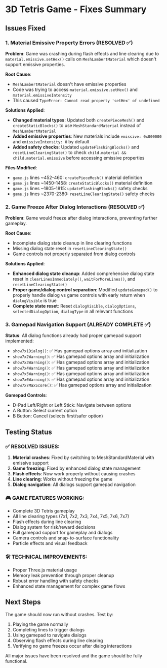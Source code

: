 # 3D Tetris Game - Fixes Summary

## Issues Fixed

### 1. Material Emissive Property Errors (RESOLVED ✅)
**Problem**: Game was crashing during flash effects and line clearing due to `material.emissive.setHex()` calls on `MeshLambertMaterial` which doesn't support emissive properties.

**Root Cause**: 
- `MeshLambertMaterial` doesn't have emissive properties
- Code was trying to access `material.emissive.setHex()` and `material.emissiveIntensity` 
- This caused `TypeError: Cannot read property 'setHex' of undefined`

**Solutions Applied**:
- **Changed material types**: Updated both `createPieceMesh()` and `createStaticBlocks()` to use `MeshStandardMaterial` instead of `MeshLambertMaterial`
- **Added emissive properties**: New materials include `emissive: 0x000000` and `emissiveIntensity: 0` by default
- **Added safety checks**: Updated `updateFlashingBlocks()` and `resetLineClearingState()` to check `child.material && child.material.emissive` before accessing emissive properties

**Files Modified**:
- `game.js` lines ~452-460: `createPieceMesh()` material definition
- `game.js` lines ~1450-1458: `createStaticBlocks()` material definition  
- `game.js` lines ~1805-1815: `updateFlashingBlocks()` safety checks
- `game.js` lines ~2370-2380: `resetLineClearingState()` safety checks

### 2. Game Freeze After Dialog Interactions (RESOLVED ✅)
**Problem**: Game would freeze after dialog interactions, preventing further gameplay.

**Root Cause**: 
- Incomplete dialog state cleanup in line clearing functions
- Missing dialog state reset in `resetLineClearingState()`
- Game controls not properly separated from dialog controls

**Solutions Applied**:
- **Enhanced dialog state cleanup**: Added comprehensive dialog state reset in `clearLinesImmediately()`, `waitForMoreLines()`, and `resetLineClearingState()`
- **Proper game/dialog control separation**: Modified `updateGamepad()` to properly handle dialog vs game controls with early return when `dialogVisible` is true
- **Complete state reset**: Reset `dialogVisible`, `dialogOptions`, `selectedDialogOption`, `dialogType` in all relevant functions

### 3. Gamepad Navigation Support (ALREADY COMPLETE ✅)
**Status**: All dialog functions already had proper gamepad support implemented:
- `show7x1Dialog()`: ✅ Has gamepad options array and initialization
- `show7x2Warning()`: ✅ Has gamepad options array and initialization  
- `show7x3Warning()`: ✅ Has gamepad options array and initialization
- `show7x4Warning()`: ✅ Has gamepad options array and initialization
- `show7x5Warning()`: ✅ Has gamepad options array and initialization
- `show7x6Warning()`: ✅ Has gamepad options array and initialization
- `show7x7MaxScore()`: ✅ Has gamepad options array and initialization

**Gamepad Controls**:
- D-Pad Left/Right or Left Stick: Navigate between options
- A Button: Select current option
- B Button: Cancel (selects first/safer option)

## Testing Status

### ✅ RESOLVED ISSUES:
1. **Material crashes**: Fixed by switching to MeshStandardMaterial with emissive support
2. **Game freezing**: Fixed by enhanced dialog state management  
3. **Flash effects**: Now work properly without causing crashes
4. **Line clearing**: Works without freezing the game
5. **Dialog navigation**: All dialogs support gamepad navigation

### 🎮 GAME FEATURES WORKING:
- Complete 3D Tetris gameplay
- All line clearing types (7x1, 7x2, 7x3, 7x4, 7x5, 7x6, 7x7)
- Flash effects during line clearing
- Dialog system for risk/reward decisions
- Full gamepad support for gameplay and dialogs
- Camera controls and snap-to-surface functionality
- Particle effects and visual feedback

### 🛠️ TECHNICAL IMPROVEMENTS:
- Proper Three.js material usage
- Memory leak prevention through proper cleanup
- Robust error handling with safety checks
- Enhanced state management for complex game flows

## Next Steps
The game should now run without crashes. Test by:
1. Playing the game normally
2. Completing lines to trigger dialogs
3. Using gamepad to navigate dialogs
4. Observing flash effects during line clearing
5. Verifying no game freezes occur after dialog interactions

All major issues have been resolved and the game should be fully functional.
